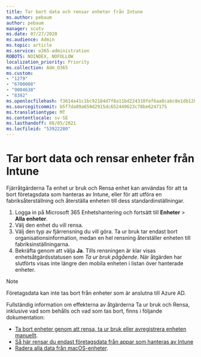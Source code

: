 ```yaml
---
title: Tar bort data och rensar enheter från Intune
ms.author: pebaum
author: pebaum
manager: scotv
ms.date: 07/27/2020
ms.audience: Admin
ms.topic: article
ms.service: o365-administration
ROBOTS: NOINDEX, NOFOLLOW
localization_priority: Priority
ms.collection: Adm_O365
ms.custom:
- "1279"
- "6700008"
- "9004638"
- "8392"
ms.openlocfilehash: f3614a41c1bc92184d7f8a11bd224310fef6aa0cabc8e1db1288bde01ca1cb5a
ms.sourcegitcommit: b5f7da89a650d2915dc652449623c78be6247175
ms.translationtype: MT
ms.contentlocale: sv-SE
ms.lasthandoff: 08/05/2021
ms.locfileid: "53922280"
---
```

# <a name="removing-data-and-wiping-devices-from-intune"></a>Tar bort data och rensar enheter från Intune

Fjärråtgärderna Ta enhet ur bruk och Rensa enhet kan användas för att ta bort företagsdata som hanteras av Intune, eller för att utföra en fabriksåterställning och återställa enheten till dess standardinställningar.

1. Logga in på Microsoft 365 Enhetshantering och fortsätt till **Enheter** > **Alla enheter**.
2. Välj den enhet du vill rensa.
3. Välj den typ av fjärrensning du vill göra. Ta ur bruk tar endast bort organisationsinformation, medan en hel rensning återställer enheten till fabriksinställningarna.
4. Bekräfta genom att välja **Ja**. Tills rensningen är klar visas enhetsåtgärdsstatusen som *Ta ur bruk pågående*.
    När åtgärden har slutförts visas inte längre den mobila enheten i listan över hanterade enheter.

> [!NOTE]
> Företagsdata kan inte tas bort från enheter som är anslutna till Azure AD. 

Fullständig information om effekterna av åtgärderna Ta ur bruk och Rensa, inklusive vad som behålls och vad som tas bort, finns i följande dokumentation:

- [Ta bort enheter genom att rensa, ta ur bruk eller avregistrera enheten manuellt](https://docs.microsoft.com/mem/intune/remote-actions/devices-wipe).
- [Så här rensar du endast företagsdata från appar som hanteras av Intune](https://docs.microsoft.com/mem/intune/apps/apps-selective-wipe)
- [Radera alla data från macOS-enheter](https://docs.microsoft.com/mem/intune/remote-actions/device-erase).